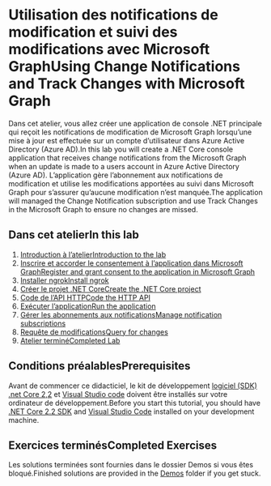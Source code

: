 # <a name="using-change-notifications-and-track-changes-with-microsoft-graph"></a><span data-ttu-id="a52ae-101">Utilisation des notifications de modification et suivi des modifications avec Microsoft Graph</span><span class="sxs-lookup"><span data-stu-id="a52ae-101">Using Change Notifications and Track Changes with Microsoft Graph</span></span>

<span data-ttu-id="a52ae-102">Dans cet atelier, vous allez créer une application de console .NET principale qui reçoit les notifications de modification de Microsoft Graph lorsqu’une mise à jour est effectuée sur un compte d’utilisateur dans Azure Active Directory (Azure AD).</span><span class="sxs-lookup"><span data-stu-id="a52ae-102">In this lab you will create a .NET Core console application that receives change notifications from the Microsoft Graph when an update is made to a users account in Azure Active Directory (Azure AD).</span></span> <span data-ttu-id="a52ae-103">L’application gère l’abonnement aux notifications de modification et utilise les modifications apportées au suivi dans Microsoft Graph pour s’assurer qu’aucune modification n’est manquée.</span><span class="sxs-lookup"><span data-stu-id="a52ae-103">The application will managed the Change Notification subscription and use Track Changes in the Microsoft Graph to ensure no changes are missed.</span></span>

## <a name="in-this-lab"></a><span data-ttu-id="a52ae-104">Dans cet atelier</span><span class="sxs-lookup"><span data-stu-id="a52ae-104">In this lab</span></span>

1. [<span data-ttu-id="a52ae-105">Introduction à l’atelier</span><span class="sxs-lookup"><span data-stu-id="a52ae-105">Introduction to the lab</span></span>](./tutorial/01_intro.md)
1. [<span data-ttu-id="a52ae-106">Inscrire et accorder le consentement à l’application dans Microsoft Graph</span><span class="sxs-lookup"><span data-stu-id="a52ae-106">Register and grant consent to the application in Microsoft Graph</span></span>](./tutorial/02_create-app.md)
1. [<span data-ttu-id="a52ae-107">Installer ngrok</span><span class="sxs-lookup"><span data-stu-id="a52ae-107">Install ngrok</span></span>](./tutorial/03_ngrok.md)
1. [<span data-ttu-id="a52ae-108">Créer le projet .NET Core</span><span class="sxs-lookup"><span data-stu-id="a52ae-108">Create the .NET Core project</span></span>](./tutorial/04_create-project.md)
1. [<span data-ttu-id="a52ae-109">Code de l’API HTTP</span><span class="sxs-lookup"><span data-stu-id="a52ae-109">Code the HTTP API</span></span>](./tutorial/05_add-code.md)
1. [<span data-ttu-id="a52ae-110">Exécuter l’application</span><span class="sxs-lookup"><span data-stu-id="a52ae-110">Run the application</span></span>](./tutorial/06_run.md)
1. [<span data-ttu-id="a52ae-111">Gérer les abonnements aux notifications</span><span class="sxs-lookup"><span data-stu-id="a52ae-111">Manage notification subscriptions</span></span>](./tutorial/07_subbscription-management.md)
1. [<span data-ttu-id="a52ae-112">Requête de modifications</span><span class="sxs-lookup"><span data-stu-id="a52ae-112">Query for changes</span></span>](./tutorial/08_deltaquery.md)
1. [<span data-ttu-id="a52ae-113">Atelier terminé</span><span class="sxs-lookup"><span data-stu-id="a52ae-113">Completed Lab</span></span>](./tutorial/09_completed.md)

## <a name="prerequisites"></a><span data-ttu-id="a52ae-114">Conditions préalables</span><span class="sxs-lookup"><span data-stu-id="a52ae-114">Prerequisites</span></span>

<span data-ttu-id="a52ae-115">Avant de commencer ce didacticiel, le kit de développement [logiciel (SDK) .net Core 2,2](https://dotnet.microsoft.com/download) et [Visual Studio code](https://code.visualstudio.com/) doivent être installés sur votre ordinateur de développement.</span><span class="sxs-lookup"><span data-stu-id="a52ae-115">Before you start this tutorial, you should have [.NET Core 2.2 SDK](https://dotnet.microsoft.com/download) and [Visual Studio Code](https://code.visualstudio.com/) installed on your development machine.</span></span> 

## <a name="completed-exercises"></a><span data-ttu-id="a52ae-116">Exercices terminés</span><span class="sxs-lookup"><span data-stu-id="a52ae-116">Completed Exercises</span></span>

<span data-ttu-id="a52ae-117">Les solutions terminées sont fournies [](./Demos) dans le dossier Demos si vous êtes bloqué.</span><span class="sxs-lookup"><span data-stu-id="a52ae-117">Finished solutions are provided in the [Demos](./Demos) folder if you get stuck.</span></span>